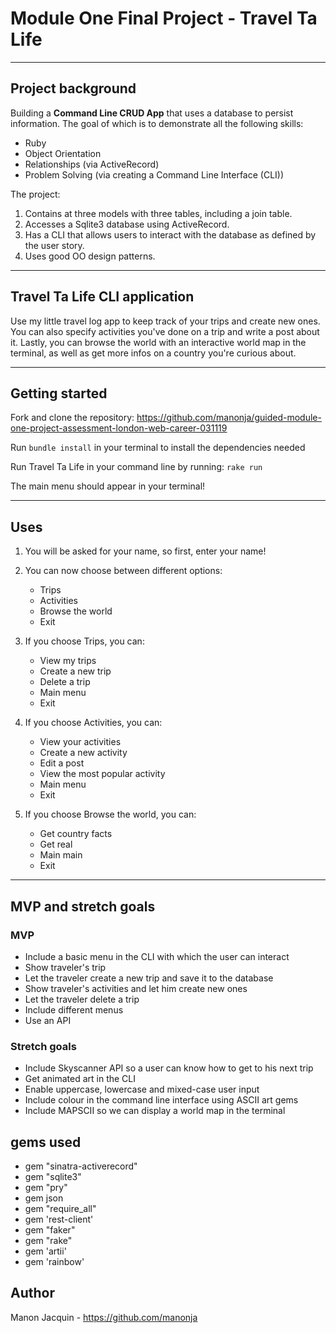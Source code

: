 Module One Final Project - Travel Ta Life
=========================================

---

## Project background

Building a **Command Line CRUD App** that uses a database to persist information. The goal of which is to demonstrate all the following skills:

- Ruby
- Object Orientation
- Relationships (via ActiveRecord)
- Problem Solving (via creating a Command Line Interface (CLI))

The project:

1. Contains at three models with three tables, including a join table.
2. Accesses a Sqlite3 database using ActiveRecord.
3. Has a CLI that allows users to interact with the database as defined by the user story.
4. Uses good OO design patterns.

---

## Travel Ta Life CLI application

Use my little travel log app to keep track of your trips and create new ones. You can also
specify activities you've done on a trip and write a post about it. Lastly, you can browse the world
with an interactive world map in the terminal, as well as get more infos on a country you're curious about.

---

## Getting started

Fork and clone the repository: https://github.com/manonja/guided-module-one-project-assessment-london-web-career-031119

Run `bundle install` in your terminal to install the dependencies needed

Run Travel Ta Life in your command line by running:
`rake run`

The main menu should appear in your terminal!

---

## Uses

1. You will be asked for your name, so first, enter your name!

2. You can now choose between different options:
    - Trips
    - Activities
    - Browse the world
    - Exit

3. If you choose Trips, you can:
    - View my trips
    - Create a new trip
    - Delete a trip
    - Main menu
    - Exit

4. If you choose Activities, you can:
    - View your activities
    - Create a new activity
    - Edit a post
    - View the most popular activity
    - Main menu
    - Exit

5. If you choose Browse the world, you can:
    - Get country facts
    - Get real
    - Main main
    - Exit

  ---


## MVP and stretch goals

### MVP

- Include a basic menu in the CLI with which the user can interact
- Show traveler's trip
- Let the traveler create a new trip and save it to the database
- Show traveler's activities and let him create new ones
- Let the traveler delete a trip
- Include different menus
- Use an API

### Stretch goals

- Include Skyscanner API so a user can know how to get to his next trip
- Get animated art in the CLI
- Enable uppercase, lowercase and mixed-case user input
- Include colour in the command line interface using ASCII art gems
- Include MAPSCII so we can display a world map in the terminal

## gems used
- gem "sinatra-activerecord"
- gem "sqlite3"
- gem "pry"
- gem json
- gem "require_all"
- gem 'rest-client'
- gem "faker"
- gem "rake"
- gem 'artii'
- gem 'rainbow'

## Author

Manon Jacquin - https://github.com/manonja
